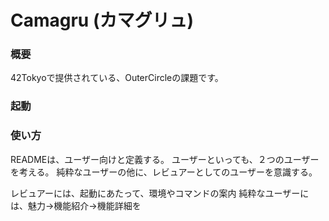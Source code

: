 # Camagru (カマグリュ)

### 概要
42Tokyoで提供されている、OuterCircleの課題です。

### 起動

### 使い方

READMEは、ユーザー向けと定義する。
ユーザーといっても、２つのユーザーを考える。
純粋なユーザーの他に、レビュアーとしてのユーザーを意識する。

レビュアーには、起動にあたって、環境やコマンドの案内
純粋なユーザーには、魅力→機能紹介→機能詳細を
